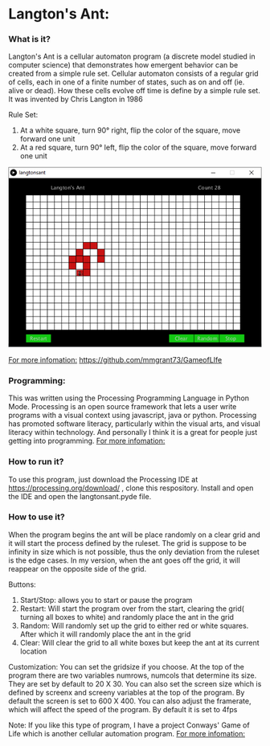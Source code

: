 
# Langton's Ant:

### What is it?
Langton's Ant is a cellular automaton program (a discrete model studied in computer science) that demonstrates how emergent behavior can be 
created from a simple rule set.  Cellular automaton consists of a regular grid of cells, each in one of a finite number of states, 
such as on and off (ie. alive or dead).  How these cells evolve off time is define by a simple rule set.  It was invented by Chris Langton in 1986

Rule Set:
1. At a white square, turn 90° right, flip the color of the square, move forward one unit
2. At a red square, turn 90° left, flip the color of the square, move forward one unit

![Alt text](https://github.com/mmgrant73/langtonsant/blob/master/langtonsant.png?raw=true "Image-RevealBox")

[For more infomation:](https://en.wikipedia.org/wiki/Langton%27s_ant) https://github.com/mmgrant73/GameofLIfe

### Programming:
This was written using the Processing Programming Language in Python Mode.  Processing is an open source framework that lets a user write programs 
with a visual context using javascript, java or python.  Processing has promoted software literacy, particularly within the visual arts, and 
visual literacy within technology.  And personally I think it is a great for people just getting into programming. 
[For more infomation:](https://processing.org/) 

### How to run it?
To use this program, just download the Processing IDE at https://processing.org/download/ , clone this respository.  Install and open the IDE and open 
the langtonsant.pyde file.

### How to use it?
When the program begins the ant will be place randomly on a clear grid and it will start the process defined by the ruleset.  The grid is suppose to
be infinity in size which is not possible, thus the only deviation from the ruleset is the edge cases.  In my version, when the ant goes off the 
grid, it will reappear on the opposite side of the grid.

Buttons:
1. Start/Stop: allows you to start or pause the program
2. Restart: Will start the program over from the start, clearing the grid( turning all boxes to white) and randomly place the ant in the grid
3. Random: Will randomly set up the grid to either red or white squares.  After which it will randomly place the ant in the grid
4. Clear: Will clear the grid to all white boxes but keep the ant at its current location

Customization:
You can set the gridsize if you choose.  At the top of the program there are two variables numrows, numcols that determine its size.  They are set by 
default to 20 X 30.  You can also set the screen size which is defined by screenx and screeny variables at the top of the program.  By default the screen
is set to 600 X 400.  You can also adjust the framerate, which will affect the speed of the program.  By default it is set to 4fps

Note: If you like this type of program, I have a project Conways' Game of Life which is another cellular automation program. [For more infomation:](https://github.com/mmgrant73/GameofLIfe) 
